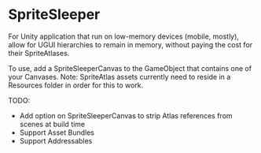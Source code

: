 # SpriteSleeper
For Unity application that run on low-memory devices (mobile, mostly), allow for UGUI hierarchies to remain in memory, without paying the cost for their SpriteAtlases.

To use, add a SpriteSleeperCanvas to the GameObject that contains one of your Canvases. Note: SpriteAtlas assets currently need to reside in a Resources folder in order for this to work.

TODO:
- Add option on SpriteSleeperCanvas to strip Atlas references from scenes at build time
- Support Asset Bundles
- Support Addressables